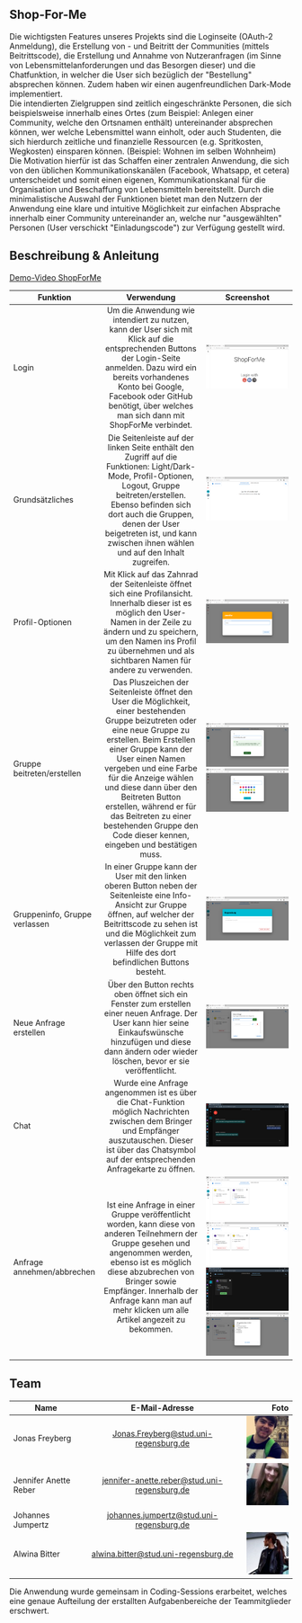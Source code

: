 
## Shop-For-Me

Die wichtigsten Features unseres Projekts sind die Loginseite (OAuth-2 Anmeldung), die Erstellung von - und Beitritt der Communities (mittels Beitrittscode), die Erstellung und Annahme von Nutzeranfragen (im Sinne von Lebensmittelanforderungen und das Besorgen dieser) und die Chatfunktion, in welcher die User sich bezüglich der "Bestellung" absprechen können. Zudem haben wir einen augenfreundlichen Dark-Mode implementiert.  
Die intendierten Zielgruppen sind zeitlich eingeschränkte Personen, die sich beispielsweise innerhalb eines Ortes (zum Beispiel: Anlegen einer Community, welche den Ortsnamen enthält) untereinander absprechen können, wer welche Lebensmittel wann einholt, oder auch Studenten, die sich hierdurch zeitliche und finanzielle Ressourcen (e.g. Spritkosten, Wegkosten) einsparen können. (Beispiel: Wohnen im selben Wohnheim)  
Die Motivation hierfür ist das Schaffen einer zentralen Anwendung, die sich von den üblichen Kommunikationskanälen (Facebook, Whatsapp, et cetera) unterscheidet und somit einen eigenen,  Kommunikationskanal für die Organisation und Beschaffung von Lebensmitteln bereitstellt. Durch die minimalistische Auswahl der Funktionen bietet man den Nutzern der Anwendung eine klare und intuitive Möglichkeit zur einfachen Absprache innerhalb einer Community untereinander an, welche nur "ausgewählten" Personen (User verschickt "Einladungscode") zur Verfügung gestellt wird.

## Beschreibung & Anleitung

[Demo-Video ShopForMe](https://github.com/MME-Aufgaben-im-Sommer-2022/mme-ss22-team-02/blob/firebase/.docs/videos/shopForMeVideo.mp4)  


| Funktion        | Verwendung           | Screenshot  |
| ------------- |:-------------:| :-----:|
| Login     | Um die Anwendung wie intendiert zu nutzen, kann der User sich mit Klick auf die entsprechenden Buttons der Login-Seite anmelden. Dazu wird ein bereits vorhandenes Konto bei Google, Facebook oder GitHub benötigt, über welches man sich dann mit ShopForMe verbindet.    | ![](https://github.com/MME-Aufgaben-im-Sommer-2022/mme-ss22-team-02/blob/firebase/.docs/images/appScreenshots/login.png) |
| Grundsätzliches      | Die Seitenleiste auf der linken Seite enthält den Zugriff auf die Funktionen: Light/Dark-Mode, Profil-Optionen, Logout, Gruppe beitreten/erstellen. Ebenso befinden sich dort auch die Gruppen, denen der User beigetreten ist, und kann zwischen ihnen wählen und auf den Inhalt zugreifen.     | ![](https://github.com/MME-Aufgaben-im-Sommer-2022/mme-ss22-team-02/blob/firebase/.docs/images/appScreenshots/sidebar.png)   |
| Profil-Optionen | Mit Klick auf das Zahnrad der Seitenleiste öffnet sich eine Profilansicht. Innerhalb dieser ist es möglich den User-Namen in der Zeile zu ändern und zu speichern, um den Namen ins Profil zu übernehmen und als sichtbaren Namen für andere zu verwenden.       | ![](https://github.com/MME-Aufgaben-im-Sommer-2022/mme-ss22-team-02/blob/firebase/.docs/images/appScreenshots/profile.png)    |
| Gruppe beitreten/erstellen      | Das Pluszeichen der Seitenleiste öffnet den User die Möglichkeit, einer bestehenden Gruppe beizutreten oder eine neue Gruppe zu erstellen. Beim Erstellen einer Gruppe kann der User einen Namen vergeben und eine Farbe für die Anzeige wählen und diese dann über den Beitreten Button erstellen, während er für das Beitreten zu einer bestehenden Gruppe den Code dieser kennen, eingeben und bestätigen muss.         | ![](https://github.com/MME-Aufgaben-im-Sommer-2022/mme-ss22-team-02/blob/firebase/.docs/images/appScreenshots/joinGroup.png) ![](https://github.com/MME-Aufgaben-im-Sommer-2022/mme-ss22-team-02/blob/firebase/.docs/images/appScreenshots/newGroup.png)  |
| Gruppeninfo, Gruppe verlassen      | In einer Gruppe kann der User mit den linken oberen Button neben der Seitenleiste eine Info-Ansicht zur Gruppe öffnen, auf welcher der Beitrittscode zu sehen ist und die Möglichkeit zum verlassen der Gruppe mit Hilfe des dort befindlichen Buttons besteht.      | ![](https://github.com/MME-Aufgaben-im-Sommer-2022/mme-ss22-team-02/blob/firebase/.docs/images/appScreenshots/group.png)   |
| Neue Anfrage erstellen      | Über den Button rechts oben öffnet sich ein Fenster zum erstellen einer neuen Anfrage. Der User kann hier seine Einkaufswünsche hinzufügen und diese dann ändern oder wieder löschen, bevor er sie veröffentlicht.      | ![](https://github.com/MME-Aufgaben-im-Sommer-2022/mme-ss22-team-02/blob/firebase/.docs/images/appScreenshots/newRequest.png)   |
| Chat      | Wurde eine Anfrage angenommen ist es über die Chat-Funktion möglich Nachrichten zwischen dem Bringer und Empfänger auszutauschen. Dieser ist über das Chatsymbol auf der entsprechenden Anfragekarte zu öffnen.      | ![](https://github.com/MME-Aufgaben-im-Sommer-2022/mme-ss22-team-02/blob/firebase/.docs/images/appScreenshots/chat.png)   |
| Anfrage annehmen/abbrechen      | Ist eine Anfrage in einer Gruppe veröffentlicht worden, kann diese von anderen Teilnehmern der Gruppe gesehen und angenommen werden, ebenso ist es möglich diese abzubrechen von Bringer sowie Empfänger. Innerhalb der Anfrage kann man auf mehr klicken um alle Artikel angezeit zu bekommen.      | ![](https://github.com/MME-Aufgaben-im-Sommer-2022/mme-ss22-team-02/blob/firebase/.docs/images/appScreenshots/openRequest.png) ![](https://github.com/MME-Aufgaben-im-Sommer-2022/mme-ss22-team-02/blob/firebase/.docs/images/appScreenshots/myRequest.png) ![](https://github.com/MME-Aufgaben-im-Sommer-2022/mme-ss22-team-02/blob/firebase/.docs/images/appScreenshots/myRequest2.png) ![](https://github.com/MME-Aufgaben-im-Sommer-2022/mme-ss22-team-02/blob/firebase/.docs/images/appScreenshots/allArticles.png)  |

## Team

| Name        | E-Mail-Adresse           | Foto  |
| ------------- |:-------------:| -----:|
| Jonas Freyberg     | Jonas.Freyberg@stud.uni-regensburg.de | ![](https://github.com/MME-Aufgaben-im-Sommer-2022/mme-ss22-team-02/blob/firebase/.docs/images/jonas.jpg) |
| Jennifer Anette Reber      | jennifer-anette.reber@stud.uni-regensburg.de      | ![](https://github.com/MME-Aufgaben-im-Sommer-2022/mme-ss22-team-02/blob/firebase/.docs/images/jenny.jpg) |
| Johannes Jumpertz | johannes.jumpertz@stud.uni-regensburg.de      |     |
| Alwina Bitter | alwina.bitter@stud.uni-regensburg.de      |  ![](https://github.com/MME-Aufgaben-im-Sommer-2022/mme-ss22-team-02/blob/firebase/.docs/images/alia.jpg)|


Die Anwendung wurde gemeinsam in Coding-Sessions erarbeitet, welches eine genaue Aufteilung der erstallten Aufgabenbereiche der Teammitglieder erschwert.